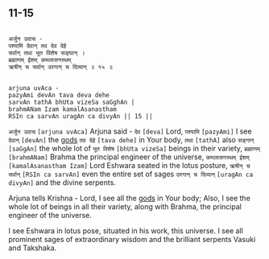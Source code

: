 ## 11-15


```shloka-sa

अर्जुन उवाच -
पश्यामि देवान् तव देव देहे
सर्वान् तथा भूत विशेष सङ्घान् ।
ब्रह्माणम् ईशम् कमलासनस्थम्
ऋषीन् च सर्वान् उरगान् च दिव्यान् ॥ १५ ॥

```
```shloka-sa-hk

arjuna uvAca -
pazyAmi devAn tava deva dehe
sarvAn tathA bhUta vizeSa saGghAn |
brahmANam Izam kamalAsanastham
RSIn ca sarvAn uragAn ca divyAn || 15 ||

```
`अर्जुन उवाच` `[arjuna uvAca]` Arjuna said - `देव` `[deva]` Lord, `पश्यामि` `[pazyAmi]` I see `देवान्` `[devAn]` the 
[gods](gods_and_other_powers) `तव देहे` `[tava dehe]` in Your body, `तथा` `[tathA]` also `सङ्गान्` `[saGgAn]` the whole lot of `भूत विशेष` `[bhUta vizeSa]` beings in their variety, `ब्रह्माणम्` `[brahmANam]` Brahma the principal engineer of the universe, `कमलासनस्थम् ईशम्` `[kamalAsanastham Izam]` Lord Eshwara seated in the lotus posture, `ऋषीन् च सर्वान्` `[RSIn ca sarvAn]` even the entire set of sages `उरगान् च दिव्यान्` `[uragAn ca divyAn]` and the divine serpents.

Arjuna tells Krishna - Lord, I see all the 
[gods](gods_and_other_powers)
 in Your body; Also, I see the whole lot of beings in all their variety, along with Brahma, the principal engineer of the universe. 

I see Eshwara in lotus pose, situated in his work, this universe. I see all prominent sages of extraordinary wisdom and the brilliant serpents Vasuki and Takshaka.


